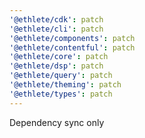 ```yaml
---
'@ethlete/cdk': patch
'@ethlete/cli': patch
'@ethlete/components': patch
'@ethlete/contentful': patch
'@ethlete/core': patch
'@ethlete/dsp': patch
'@ethlete/query': patch
'@ethlete/theming': patch
'@ethlete/types': patch
---
```


Dependency sync only
